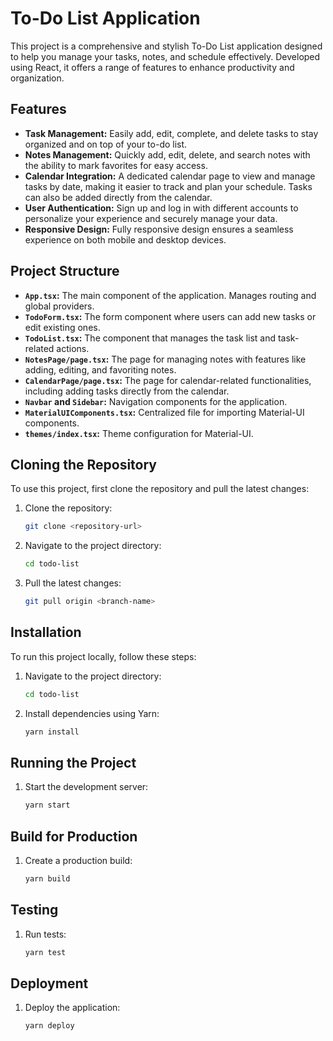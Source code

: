 # To-Do List Application

This project is a comprehensive and stylish To-Do List application designed to help you manage your tasks, notes, and schedule effectively. Developed using React, it offers a range of features to enhance productivity and organization.

## Features

- **Task Management:** Easily add, edit, complete, and delete tasks to stay organized and on top of your to-do list.
- **Notes Management:** Quickly add, edit, delete, and search notes with the ability to mark favorites for easy access.
- **Calendar Integration:** A dedicated calendar page to view and manage tasks by date, making it easier to track and plan your schedule. Tasks can also be added directly from the calendar.
- **User Authentication:** Sign up and log in with different accounts to personalize your experience and securely manage your data.
- **Responsive Design:** Fully responsive design ensures a seamless experience on both mobile and desktop devices.

## Project Structure

- **`App.tsx`:** The main component of the application. Manages routing and global providers.
- **`TodoForm.tsx`:** The form component where users can add new tasks or edit existing ones.
- **`TodoList.tsx`:** The component that manages the task list and task-related actions.
- **`NotesPage/page.tsx`:** The page for managing notes with features like adding, editing, and favoriting notes.
- **`CalendarPage/page.tsx`:** The page for calendar-related functionalities, including adding tasks directly from the calendar.
- **`Navbar` and `Sidebar`:** Navigation components for the application.
- **`MaterialUIComponents.tsx`:** Centralized file for importing Material-UI components.
- **`themes/index.tsx`:** Theme configuration for Material-UI.

## Cloning the Repository

To use this project, first clone the repository and pull the latest changes:

1. Clone the repository:
   ```bash
   git clone <repository-url>
   ```
2. Navigate to the project directory:
   ```bash
   cd todo-list
   ```
3. Pull the latest changes:
   ```bash
   git pull origin <branch-name>
   ```

## Installation

To run this project locally, follow these steps:

1. Navigate to the project directory:
   ```bash
   cd todo-list
   ```
2. Install dependencies using Yarn:
   ```bash
   yarn install
   ```

## Running the Project

1. Start the development server:
   ```bash
   yarn start
   ```

## Build for Production

1. Create a production build:
   ```bash
   yarn build
   ```

## Testing

1. Run tests:
   ```bash
   yarn test
   ```

## Deployment

1. Deploy the application:
   ```bash
   yarn deploy
   ```
